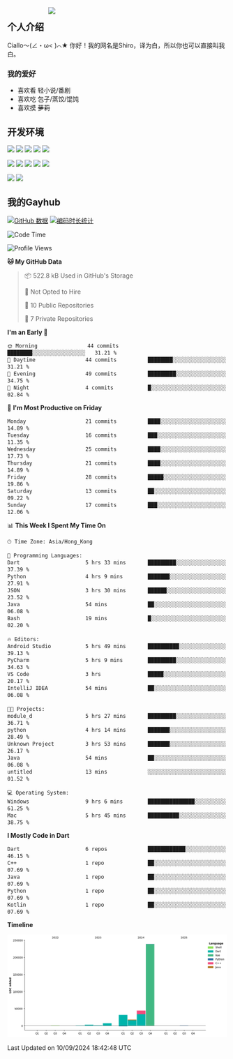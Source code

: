 <img align='right' src='https://img2.moeblog.vip/images/eCva.png' width='410px'>

## 个人介绍
Ciallo～(∠・ω< )⌒★ 你好！我的网名是Shiro，译为白，所以你也可以直接叫我白。

### 我的爱好

* 喜欢看 轻小说/番剧
* 喜欢吃 包子/蒸饺/馄饨
* 喜欢摸 ~~萝莉~~

## 开发环境
[![](https://img.shields.io/badge/Windows-11-blue?style=flat-square&logo=windows&logoColor=white)](https://www.microsoft.com/windows/get-windows-11)
[![](https://img.shields.io/badge/Macos-Sonoma-black?style=flat-square&logo=apple&logoColor=white)](https://www.apple.com/hk/en/macos/sonoma/)
[![](https://img.shields.io/badge/Debian-12-d0024d?style=flat-square&logo=debian&logoColor=white)](https://www.debian.org/)
[![](https://img.shields.io/badge/AlmaLinux-9-0f4266?style=flat-square&logo=almalinux&logoColor=white)](https://almalinux.org/)
[![](https://img.shields.io/badge/Windows%20Server-2012-blue?style=flat-square&logo=windows&logoColor=white)](https://www.microsoft.com/windows-server)

[![](https://img.shields.io/badge/Vivobook-PRO_16-f45a00?style=flat-square&logo=RepublicofGamers&logoColor=white)](https://www.asus.com.cn/laptops/for-creators/vivobook/vivobook-pro-16-oled-k6602/)
[![](https://img.shields.io/badge/Mac_Studio-M1_Max-black?style=flat-square&logo=apple&logoColor=white)](https://www.apple.com/hk/en/mac-studio/)
[![](https://img.shields.io/badge/Mi-MIX4-f45a00?style=flat-square&logo=xiaomi&logoColor=white)](https://www.mi.com/)
[![](https://img.shields.io/badge/SONY-WF1000XM4-f3c74a?style=flat-square)](https://www.sony.com.hk/zh/headphones/products/wf-1000xm4)
[![](https://img.shields.io/badge/Yubikey-5_NFC-9bc930?style=flat-square&logo=yubico&logoColor=9bc930)](https://www.yubico.com/hk/product/yubikey-5-nfc/)

[![](https://img.shields.io/badge/IDE-Visual_Studio_Code-blue?style=flat-square&logo=visual-studio-code&logoColor=white)](https://code.visualstudio.com/)
[![](https://img.shields.io/badge/IDE-JetBrains-black?style=flat-square&logo=jetbrains&logoColor=white)](https://code.visualstudio.com/)
## 我的Gayhub
[![GitHub 数据](https://github-readme-stats.vercel.app/api?username=verymoe)]()
[![编码时长统计](https://github-readme-stats.vercel.app/api/wakatime?username=shiro)]()

<!--START_SECTION:waka-->
![Code Time](http://img.shields.io/badge/Code%20Time-362%20hrs%203%20mins-blue)

![Profile Views](http://img.shields.io/badge/Profile%20Views-4-blue)

**🐱 My GitHub Data** 

> 📦 522.8 kB Used in GitHub's Storage 
 > 
> 🚫 Not Opted to Hire
 > 
> 📜 10 Public Repositories 
 > 
> 🔑 7 Private Repositories 
 > 
**I'm an Early 🐤** 

```text
🌞 Morning                44 commits          ████████░░░░░░░░░░░░░░░░░   31.21 % 
🌆 Daytime                44 commits          ████████░░░░░░░░░░░░░░░░░   31.21 % 
🌃 Evening                49 commits          █████████░░░░░░░░░░░░░░░░   34.75 % 
🌙 Night                  4 commits           █░░░░░░░░░░░░░░░░░░░░░░░░   02.84 % 
```
📅 **I'm Most Productive on Friday** 

```text
Monday                   21 commits          ████░░░░░░░░░░░░░░░░░░░░░   14.89 % 
Tuesday                  16 commits          ███░░░░░░░░░░░░░░░░░░░░░░   11.35 % 
Wednesday                25 commits          ████░░░░░░░░░░░░░░░░░░░░░   17.73 % 
Thursday                 21 commits          ████░░░░░░░░░░░░░░░░░░░░░   14.89 % 
Friday                   28 commits          █████░░░░░░░░░░░░░░░░░░░░   19.86 % 
Saturday                 13 commits          ██░░░░░░░░░░░░░░░░░░░░░░░   09.22 % 
Sunday                   17 commits          ███░░░░░░░░░░░░░░░░░░░░░░   12.06 % 
```


📊 **This Week I Spent My Time On** 

```text
🕑︎ Time Zone: Asia/Hong_Kong

💬 Programming Languages: 
Dart                     5 hrs 33 mins       █████████░░░░░░░░░░░░░░░░   37.39 % 
Python                   4 hrs 9 mins        ███████░░░░░░░░░░░░░░░░░░   27.91 % 
JSON                     3 hrs 30 mins       ██████░░░░░░░░░░░░░░░░░░░   23.52 % 
Java                     54 mins             ██░░░░░░░░░░░░░░░░░░░░░░░   06.08 % 
Bash                     19 mins             █░░░░░░░░░░░░░░░░░░░░░░░░   02.20 % 

🔥 Editors: 
Android Studio           5 hrs 49 mins       ██████████░░░░░░░░░░░░░░░   39.13 % 
PyCharm                  5 hrs 9 mins        █████████░░░░░░░░░░░░░░░░   34.63 % 
VS Code                  3 hrs               █████░░░░░░░░░░░░░░░░░░░░   20.17 % 
IntelliJ IDEA            54 mins             ██░░░░░░░░░░░░░░░░░░░░░░░   06.08 % 

🐱‍💻 Projects: 
module_d                 5 hrs 27 mins       █████████░░░░░░░░░░░░░░░░   36.71 % 
python                   4 hrs 14 mins       ███████░░░░░░░░░░░░░░░░░░   28.49 % 
Unknown Project          3 hrs 53 mins       ███████░░░░░░░░░░░░░░░░░░   26.17 % 
Java                     54 mins             ██░░░░░░░░░░░░░░░░░░░░░░░   06.08 % 
untitled                 13 mins             ░░░░░░░░░░░░░░░░░░░░░░░░░   01.52 % 

💻 Operating System: 
Windows                  9 hrs 6 mins        ███████████████░░░░░░░░░░   61.25 % 
Mac                      5 hrs 45 mins       ██████████░░░░░░░░░░░░░░░   38.75 % 
```

**I Mostly Code in Dart** 

```text
Dart                     6 repos             ████████████░░░░░░░░░░░░░   46.15 % 
C++                      1 repo              ██░░░░░░░░░░░░░░░░░░░░░░░   07.69 % 
Java                     1 repo              ██░░░░░░░░░░░░░░░░░░░░░░░   07.69 % 
Python                   1 repo              ██░░░░░░░░░░░░░░░░░░░░░░░   07.69 % 
Kotlin                   1 repo              ██░░░░░░░░░░░░░░░░░░░░░░░   07.69 % 
```



**Timeline**

![Lines of Code chart](https://raw.githubusercontent.com/verymoe/verymoe/main/assets/bar_graph.png)


 Last Updated on 10/09/2024 18:42:48 UTC
<!--END_SECTION:waka-->
